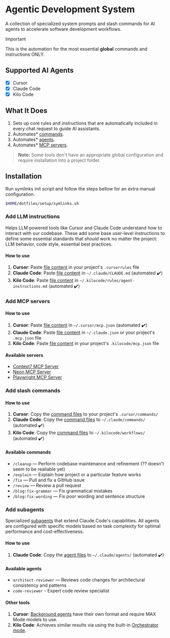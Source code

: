 # Agentic Development System

A collection of specialized system prompts and slash commands for AI agents to accelerate software development workflows.

> [!IMPORTANT]
> This is the automation for the most essential **global** commands and instructions ONLY.

## Supported AI Agents

- [x] Cursor
- [x] Claude Code
- [x] Kilo Code

## What It Does

1. Sets up core rules and instructions that are automatically included in every chat request to guide AI assistants.
2. Automates\* [commands](./commands/).
3. Automates\* [agents](./claude-code/agents/).
4. Automates\* [MCP servers](./mcp.json).

> **Note:** Some tools don't have an appropriate global configuration and require installation into a project folder.

## Installation

Run symlinks init script and follow the steps bellow for an extra manual configuration.

```bash
$HOME/dotfiles/setup/symlinks.sh
```

### Add LLM instructions

Helps LLM powered tools like Cursor and Claude Code understand how to interact with our codebase. These add some base user-level instructions to define some essential standards that _should_ work no matter the project: LLM behavior, code style, essential best practices.

#### How to use

1. **Cursor**: Paste [file content](./agent-instructions.md) in your project's `.cursorrules` file
2. **Claude Code**: Paste [file content](./agent-instructions.md) in `~/.claude/CLAUDE.md` (automated ✔️)
3. **Kilo Code**: Paste [file content](./agent-instructions.md) in `~/.kilocode/rules/agent-instructions.md` (automated ✔️)

### Add MCP servers

#### How to use

1. **Cursor**: Paste [file content](./mcp.json) in `~/.cursor/mcp.json` (automated ✔️)
2. **Claude Code**: Paste [file content](./mcp.json) in `~/.claude.json` or your project's `.mcp.json` file
3. **Kilo Code**: Paste [file content](./mcp.json) in your project's `.kilocode/mcp.json` file

#### Available servers

- [Context7 MCP Server](https://github.com/upstash/context7)
- [Neon MCP Server](https://github.com/neondatabase-labs/mcp-server-neon)
- [Playwright MCP Server](https://github.com/microsoft/playwright-mcp)

### Add slash commands

#### How to use

1. **Cursor**: Copy the [command files](./commands/) to your project's `.cursor/commands/`
2. **Claude Code**: Copy the [command files](./commands/) to `~/.claude/commands/` (automated ✔️)
3. **Kilo Code**: Copy the [command files](./commands/) to `~/.kilocode/workflows/` (automated ✔️)

#### Available commands

- `/cleanup` — Perform codebase maintenance and refinement (?? doesn't seem to be realiable yet)
- `/explain` — Explain how project or a particular feature works
- `/fix` — Pull and fix a GitHub issue
- `/review` — Review a pull request
- `/blog:fix-grammar` — Fix grammatical mistakes
- `/blog:fix-wording` — Fix poor wording and sentence structure

### Add subagents

Specialized [subagents](https://docs.anthropic.com/en/docs/claude-code/sub-agents) that extend Claude Code's capabilities. All agents are configured with specific models based on task complexity for optimal performance and cost-effectiveness.

#### How to use

1. **Claude Code**: Copy the [agent files](./claude-code/agents/) to `~/.claude/agents/` (automated ✔️)

#### Available agents

- `architect-reviewer` — Reviews code changes for architectural consistency and patterns
- `code-reviewer` - Expert code review specialist

#### Other tools

1. **Cursor**: [Background agents](https://docs.cursor.com/en/background-agent) have their own format and require MAX Mode models to use.
2. **Kilo Code**: Achieves similar results via using the built-in [Orchestrator mode](https://kilocode.ai/docs/basic-usage/orchestrator-mode).
